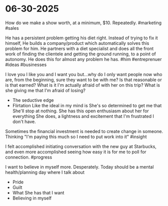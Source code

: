 # 06-30-2025

How do we make a show worth, at a minimum, $10. Repeatedly. #marketing #sales

He has a persistent problem getting his diet right. Instead of trying to fix it himself, He builds a company/product which automatically solves this problem for him. He partners with a diet specialist and does all the front work of finding the clientele and getting the ground running, to a point of autonomy. He does this for almost any problem he has. #him #entreprenuer #ideas #businesses

I love you I like you and I want you but...why do I only want people now who are, from the beginning, sure they want to be with me? Is that reasonable or is that earned? What is it I'm actually afraid of with her on this trip? What is she giving me that I'm afraid of losing? 
- The seductive edge
- Flirtation
Like the ideal in my mind is She's so determined to get me that She'll stop at nothing. She has this open enthusiasm about her for everything She does, a lightness and excitement that I'm frustrated I don't have. 

Sometimes the financial investment is needed to create change in someone. Thinking "I'm paying this much so I need to put work into it" #insight

I felt accomplished initiating conversation with the new guy at Starbucks, and even more accomplished seeing how easy it is for me to poll for connection. #progress

I want to believe in myself more. Desperately. Today should be a mental health/planning day where I talk about
- Pride
- Guilt
- What She has that I want
- Believing in myself

